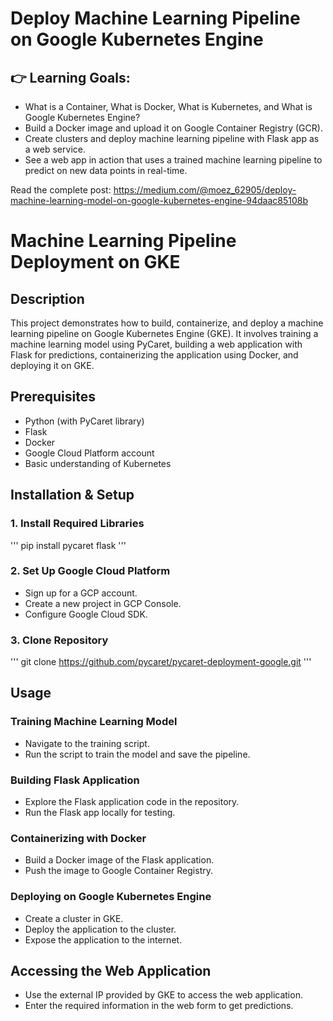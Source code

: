 # Deploy Machine Learning Pipeline on Google Kubernetes Engine

## 👉 Learning Goals:
- What is a Container, What is Docker, What is Kubernetes, and What is Google Kubernetes Engine?
- Build a Docker image and upload it on Google Container Registry (GCR).
- Create clusters and deploy machine learning pipeline with Flask app as a web service.
- See a web app in action that uses a trained machine learning pipeline to predict on new data points in real-time.

Read the complete post: https://medium.com/@moez_62905/deploy-machine-learning-model-on-google-kubernetes-engine-94daac85108b

# Machine Learning Pipeline Deployment on GKE

## Description
This project demonstrates how to build, containerize, and deploy a machine learning pipeline on Google Kubernetes Engine (GKE). It involves training a machine learning model using PyCaret, building a web application with Flask for predictions, containerizing the application using Docker, and deploying it on GKE.

## Prerequisites
- Python (with PyCaret library)
- Flask
- Docker
- Google Cloud Platform account
- Basic understanding of Kubernetes

## Installation & Setup
### 1. Install Required Libraries
'''
pip install pycaret flask
'''


### 2. Set Up Google Cloud Platform
- Sign up for a GCP account.
- Create a new project in GCP Console.
- Configure Google Cloud SDK.

### 3. Clone Repository
'''
git clone https://github.com/pycaret/pycaret-deployment-google.git
'''


## Usage
### Training Machine Learning Model
- Navigate to the training script.
- Run the script to train the model and save the pipeline.

### Building Flask Application
- Explore the Flask application code in the repository.
- Run the Flask app locally for testing.

### Containerizing with Docker
- Build a Docker image of the Flask application.
- Push the image to Google Container Registry.

### Deploying on Google Kubernetes Engine
- Create a cluster in GKE.
- Deploy the application to the cluster.
- Expose the application to the internet.

## Accessing the Web Application
- Use the external IP provided by GKE to access the web application.
- Enter the required information in the web form to get predictions.


